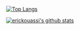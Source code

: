 [![Top Langs](https://github-readme-stats.vercel.app/api/top-langs/?username=erickouassi&hide=javascript,html)](https://github.com/erickouassi/github-readme-stats)




[![erickouassi's github stats](https://github-readme-stats.vercel.app/api?username=erickouassi)](https://github.com/erickouassi/github-readme-stats)
